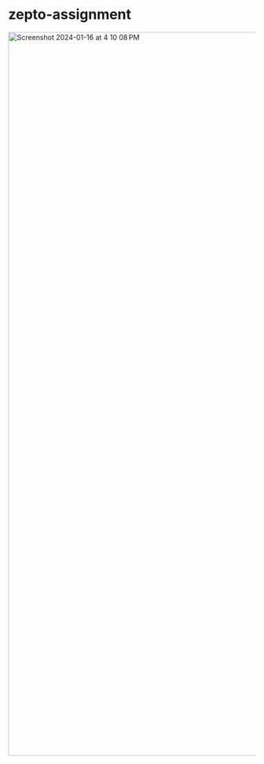 # zepto-assignment


<img width="1470" alt="Screenshot 2024-01-16 at 4 10 08 PM" src="https://github.com/Kathait100/zepto-assignment/assets/82964553/913a68a6-dc55-4b4d-a12d-43f1f353af97">

 
